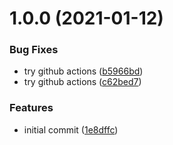 # 1.0.0 (2021-01-12)


### Bug Fixes

* try github actions ([b5966bd](https://github.com/promotedai/promoted-event-logger-ts/commit/b5966bdb38de005ac18e4166f34688babefe45be))
* try github actions ([c62bed7](https://github.com/promotedai/promoted-event-logger-ts/commit/c62bed71b90609c39264df26d0e03b1acc06dc0d))


### Features

* initial commit ([1e8dffc](https://github.com/promotedai/promoted-event-logger-ts/commit/1e8dffc30dc451ae56aabf68e94368b9818796c0))
